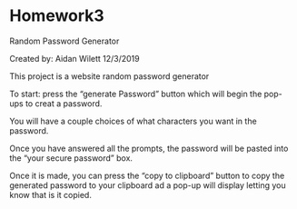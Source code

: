 # Homework3
Random Password Generator

Created by: Aidan Wilett 12/3/2019

This project is a website random password generator

To start: press the “generate Password” button which will begin the pop-ups to creat a password.

You will have a couple choices of what characters you want in the password.

Once you have answered all the prompts, the password will be pasted into the “your secure password” box.

Once it is made, you can press the “copy to clipboard” button to copy the generated password to your clipboard ad a pop-up will display letting you know that is it copied.
